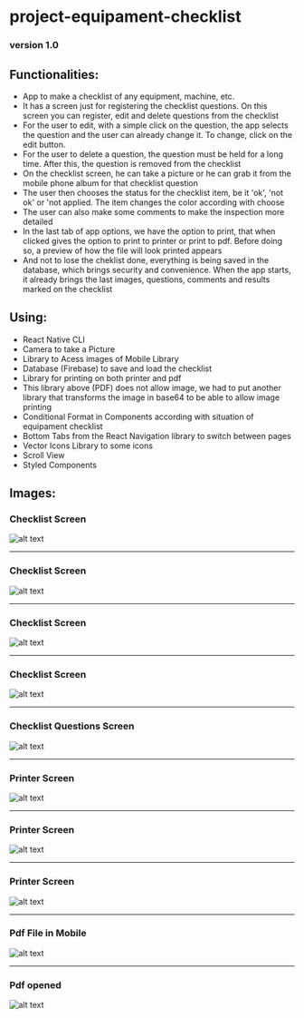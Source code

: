 # project-equipament-checklist

### version 1.0

## Functionalities:
 - App to make a checklist of any equipment, machine, etc.
 - It has a screen just for registering the checklist questions. On this screen you can register, edit and delete questions from the checklist
 - For the user to edit, with a simple click on the question, the app selects the question and the user can already change it. To change, click on the edit button.
 - For the user to delete a question, the question must be held for a long time. After this, the question is removed from the checklist
 - On the checklist screen, he can take a picture or he can grab it from the mobile phone album for that checklist question
 - The user then chooses the status for the checklist item, be it 'ok', 'not ok' or 'not applied. The item changes the color according with choose
 - The user can also make some comments to make the inspection more detailed
 - In the last tab of app options, we have the option to print, that when clicked gives the option to print to printer or print to pdf. Before doing so, a preview of how the file will look printed appears
 - And not to lose the cheklist done, everything is being saved in the database, which brings security and convenience. When the app starts, it already brings the last images, questions, comments and results marked on the checklist



## Using:
- React Native CLI
- Camera to take a Picture
- Library to Acess images of Mobile Library
- Database (Firebase) to save and load the checklist
- Library for printing on both printer and pdf 
- This library above (PDF) does not allow image, we had to put another library that transforms the image in base64 to be able to allow image printing
- Conditional Format in Components according with situation of equipament checklist
- Bottom Tabs from the React Navigation library to switch between pages
- Vector Icons Library to some icons 
- Scroll View
- Styled Components

## Images:

### Checklist Screen

![alt text](/project/src/assets/screen0.jpeg)
<br/>

---------------------------------------------------------------------------------------
### Checklist Screen

![alt text](/project/src/assets/screen2.jpeg)
<br/>

---------------------------------------------------------------------------------------
### Checklist Screen

![alt text](/project/src/assets/screen3.jpeg)
<br/>

---------------------------------------------------------------------------------------
### Checklist Screen

![alt text](/project/src/assets/screen4.jpeg)
<br/>

---------------------------------------------------------------------------------------
### Checklist Questions Screen

![alt text](/project/src/assets/screen5.jpeg)
<br/>

---------------------------------------------------------------------------------------
### Printer Screen

![alt text](/project/src/assets/screen6.jpeg)
<br/>

---------------------------------------------------------------------------------------
### Printer Screen

![alt text](/project/src/assets/screen7.jpeg)
<br/>

---------------------------------------------------------------------------------------
### Printer Screen

![alt text](/project/src/assets/screen8.jpeg)
<br/>

---------------------------------------------------------------------------------------
### Pdf File in Mobile

![alt text](/project/src/assets/screen9.jpeg)
<br/>

---------------------------------------------------------------------------------------
### Pdf opened

![alt text](/project/src/assets/screen10.jpeg)
<br/>






